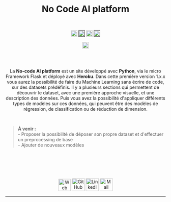<br><h1 align="center">No Code AI platform</h1>

<br/>

<p align="center">
	<a href="https://www.codacy.com/gh/antonin-lfv/No-code-AI-platform/dashboard?utm_source=github.com&amp;utm_medium=referral&amp;utm_content=antonin-lfv/No-code-AI-platform&amp;utm_campaign=Badge_Grade"><img src="https://app.codacy.com/project/badge/Grade/6487827863504f9eab2242d93b8cb77e" height="20"/></a>
	<a href="" ><img src="http://heroku-badge.herokuapp.com/?app=angularjs-crypto&style=flat&svg=1" height="20" alt=""/></a>
	<a href="https://github.com/antonin-lfv/No-code-AI-platform/blob/master/LICENSE"><img src="https://img.shields.io/pypi/l/ansicolortags.svg" height="20" alt=""/></a>
    <a href="" ><img src="https://img.shields.io/badge/version-1.1.1-informational" height="20" alt=""/></a>
</p>

<p align="center">
<a href="https://no-code-ai-platform.herokuapp.com"><img src="https://img.shields.io/badge/Open%20with%20-Heroku-blueviolet" height="20" alt=""/></a>
</p>
<br>

<br>

<p align="center">
  La <b>No-code AI platform</b> est un site développé avec <b>Python</b>, via le micro Framework Flask et déployé avec <b>Heroku</b>. Dans cette première version 1.x.x vous aurez la possibilité de faire du Machine Learning sans écrire de code, sur des datasets prédéfinis. Il y a plusieurs sections qui permettent de découvrir le dataset, avec une première approche visuelle, et une description des données. Puis vous avez la possibilité d'appliquer différents types de modèles sur ces données, qui peuvent être des modèles de régression, de classification ou de réduction de dimension.
</p>

<br>

> __À venir :__ 
> <br/>- Proposer la possibilité de déposer son propre dataset et d'effectuer un preprocessing de base
> <br/> - Ajouter de nouveaux modèles

<br>

<br>

<br>

<br>

<p align="center">
	  <a href="https://antonin-lfv.github.io" class="fancybox" ><img src="https://user-images.githubusercontent.com/63207451/127334786-f48498e4-7aa1-4fbd-b7b4-cd78b43972b8.png" title="Web Page" width="38" height="38"></a>
  <a href="https://github.com/antonin-lfv" class="fancybox" ><img src="https://user-images.githubusercontent.com/63207451/97302854-e484da80-1859-11eb-9374-5b319ca51197.png" title="GitHub" width="40" height="40"></a>
  <a href="https://www.linkedin.com/in/antonin-lefevre-565b8b141" class="fancybox" ><img src="https://user-images.githubusercontent.com/63207451/97303444-b2c04380-185a-11eb-8cfc-864c33a64e4b.png" title="LinkedIn" width="40" height="40"></a>
  <a href="mailto:antoninlefevre45@icloud.com" class="fancybox" ><img src="https://user-images.githubusercontent.com/63207451/97303543-cec3e500-185a-11eb-8adc-c1364e2054a9.png" title="Mail" width="40" height="40"></a>
</p>


---
